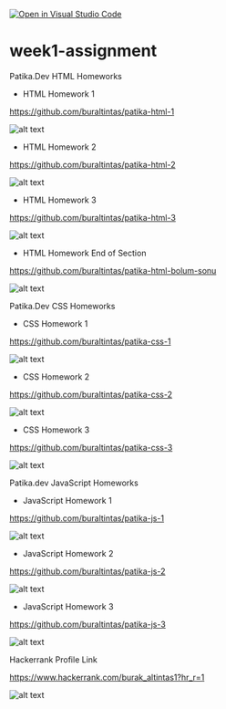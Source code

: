 [![Open in Visual Studio Code](https://classroom.github.com/assets/open-in-vscode-f059dc9a6f8d3a56e377f745f24479a46679e63a5d9fe6f495e02850cd0d8118.svg)](https://classroom.github.com/online_ide?assignment_repo_id=7349074&assignment_repo_type=AssignmentRepo)
# week1-assignment

Patika.Dev HTML Homeworks

  * HTML Homework 1

https://github.com/buraltintas/patika-html-1

![alt text](https://i.ibb.co/BCp7C3h/Ekran-Resmi-2022-03-17-17-24-35.png)



  * HTML Homework 2

https://github.com/buraltintas/patika-html-2

![alt text](https://patika-prod.s3-eu-central-1.amazonaws.com/userFiles/buraltintas/projects/f2tRWuoEJJ3X8ZkZS-html-homework)

  * HTML Homework 3

https://github.com/buraltintas/patika-html-3

![alt text](https://patika-prod.s3-eu-central-1.amazonaws.com/userFiles/buraltintas/projects/2khdZhpiN6r7C3gMq-html-homework)



  * HTML Homework End of Section

https://github.com/buraltintas/patika-html-bolum-sonu

![alt text](https://i.ibb.co/5kxrW0x/Ekran-Resmi-2022-03-17-17-27-00.png)


Patika.Dev CSS Homeworks

  * CSS Homework 1

https://github.com/buraltintas/patika-css-1

![alt text](https://patika-prod.s3-eu-central-1.amazonaws.com/userFiles/buraltintas/projects/b7AARSn4gXhzGch4Z-css-muzik-dukkanim-homework)



  * CSS Homework 2

https://github.com/buraltintas/patika-css-2

![alt text](https://patika-prod.s3-eu-central-1.amazonaws.com/userFiles/buraltintas/projects/MxosnGtvdTW3bqmyK-css-google-homework)

  * CSS Homework 3

https://github.com/buraltintas/patika-css-3

![alt text](https://i.ibb.co/9vvQ8xL/Ekran-Resmi-2022-03-17-17-30-00.png)


Patika.dev JavaScript Homeworks

  * JavaScript Homework 1

https://github.com/buraltintas/patika-js-1

![alt text](https://i.ibb.co/xGfH130/Ekran-Resmi-2022-03-17-17-31-24.png)

  * JavaScript Homework 2

https://github.com/buraltintas/patika-js-2

![alt text](https://i.ibb.co/YkGLp2C/Ekran-Resmi-2022-03-17-17-33-07.png)

  * JavaScript Homework 3

https://github.com/buraltintas/patika-js-3

![alt text](https://i.ibb.co/w6mGRPZ/Ekran-Resmi-2022-03-17-17-34-11.png)


Hackerrank Profile Link

https://www.hackerrank.com/burak_altintas1?hr_r=1

![alt text](https://i.ibb.co/cD5WD39/Ekran-Resmi-2022-03-17-17-35-47.png)



